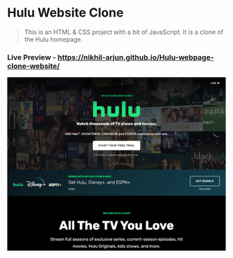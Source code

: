 # Hulu Website Clone

> This is an HTML & CSS project with a bit of JavaScript. It is a clone of the Hulu homepage.

### Live Preview - https://nikhil-arjun.github.io/Hulu-webpage-clone-website/

![Hulu Clone](/img/screen.png "Hulu Clone")
